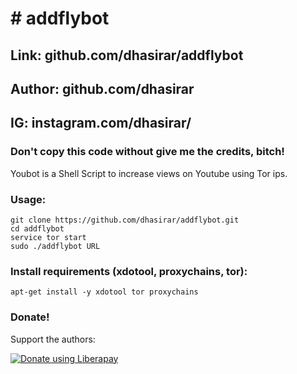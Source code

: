 # # addflybot
## Link: github.com/dhasirar/addflybot
## Author: github.com/dhasirar
## IG: instagram.com/dhasirar/
### Don't copy this code without give me the credits, bitch! 
Youbot is a Shell Script to increase views on Youtube using Tor ips.

### Usage:
```
git clone https://github.com/dhasirar/addflybot.git
cd addflybot
service tor start
sudo ./addflybot URL
```

### Install requirements (xdotool, proxychains, tor):

```
apt-get install -y xdotool tor proxychains 
```


### Donate!
Support the authors:

<noscript><a href="https://liberapay.com/thelinuxchoice/donate"><img alt="Donate using Liberapay" src="https://liberapay.com/assets/widgets/donate.svg"></a></noscript>
